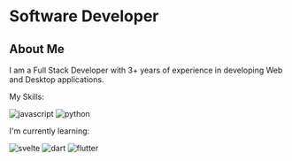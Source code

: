 
# Software Developer

## About Me

I am a Full Stack Developer with 3+ years of experience in developing Web and Desktop applications.

My Skills:

![javascript](https://img.shields.io/badge/JavaScript-323330?style=for-the-badge&logo=javascript&logoColor=F7DF1E)
![python](https://img.shields.io/badge/Python-3776AB?style=for-the-badge&logo=python&logoColor=white)

I'm currently learning:

![svelte](https://img.shields.io/badge/svelte-E34F26?style=for-the-badge&logo=svelte&logoColor=white)
![dart](https://img.shields.io/badge/Dart-0175C2?style=for-the-badge&logo=dart&logoColor=white)
![flutter](https://img.shields.io/badge/Flutter-02569B?style=for-the-badge&logo=flutter&logoColor=white)
